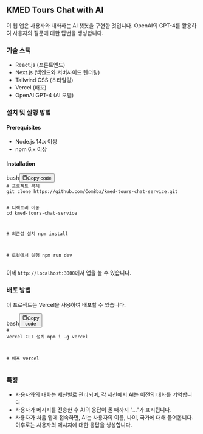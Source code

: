 <h2>KMED Tours Chat with AI</h2><p>이 웹 앱은 사용자와 대화하는 AI 챗봇을 구현한 것입니다. OpenAI의 GPT-4를 활용하여 사용자의 질문에 대한 답변을 생성합니다.</p><h3>기술 스택</h3><ul><li>React.js (프론트엔드)</li><li>Next.js (백엔드와 서버사이드 렌더링)</li><li>Tailwind CSS (스타일링)</li><li>Vercel (배포)</li><li>OpenAI GPT-4 (AI 모델)</li></ul><h3>설치 및 실행 방법</h3><h4>Prerequisites</h4><ul><li>Node.js 14.x 이상</li><li>npm 6.x 이상</li></ul><h4>Installation</h4><pre><div class="bg-black rounded-md mb-4"><div class="flex items-center relative text-gray-200 bg-gray-800 px-4 py-2 text-xs font-sans justify-between rounded-t-md"><span>bash</span><button class="flex ml-auto gap-2"><svg stroke="currentColor" fill="none" stroke-width="2" viewBox="0 0 24 24" stroke-linecap="round" stroke-linejoin="round" class="h-4 w-4" height="1em" width="1em" xmlns="http://www.w3.org/2000/svg"><path d="M16 4h2a2 2 0 0 1 2 2v14a2 2 0 0 1-2 2H6a2 2 0 0 1-2-2V6a2 2 0 0 1 2-2h2"></path><rect x="8" y="2" width="8" height="4" rx="1" ry="1"></rect></svg>Copy code</button></div><div class="p-4 overflow-y-auto"><code class="!whitespace-pre hljs language-bash"><span class="hljs-comment"># 프로젝트 복제</span>
git <span class="hljs-built_in">clone</span> https://github.com/ComBba/kmed-tours-chat-service.git

<span class="hljs-comment"># 디렉토리 이동</span>
<span class="hljs-built_in">cd</span> kmed-tours-chat-service

<span class="hljs-comment"># 의존성 설치</span>
npm install

<span class="hljs-comment"># 로컬에서 실행</span>
npm run dev
</code></div></div></pre><p>이제 <code>http://localhost:3000</code>에서 앱을 볼 수 있습니다.</p><h3>배포 방법</h3><p>이 프로젝트는 Vercel을 사용하여 배포할 수 있습니다.</p><pre><div class="bg-black rounded-md mb-4"><div class="flex items-center relative text-gray-200 bg-gray-800 px-4 py-2 text-xs font-sans justify-between rounded-t-md"><span>bash</span><button class="flex ml-auto gap-2"><svg stroke="currentColor" fill="none" stroke-width="2" viewBox="0 0 24 24" stroke-linecap="round" stroke-linejoin="round" class="h-4 w-4" height="1em" width="1em" xmlns="http://www.w3.org/2000/svg"><path d="M16 4h2a2 2 0 0 1 2 2v14a2 2 0 0 1-2 2H6a2 2 0 0 1-2-2V6a2 2 0 0 1 2-2h2"></path><rect x="8" y="2" width="8" height="4" rx="1" ry="1"></rect></svg>Copy code</button></div><div class="p-4 overflow-y-auto"><code class="!whitespace-pre hljs language-bash"><span class="hljs-comment"># Vercel CLI 설치</span>
npm i -g vercel

<span class="hljs-comment"># 배포</span>
vercel
</code></div></div></pre><h3>특징</h3><ul><li>사용자와의 대화는 세션별로 관리되며, 각 세션에서 AI는 이전의 대화를 기억합니다.</li><li>사용자가 메시지를 전송한 후 AI의 응답이 올 때까지 "..."가 표시됩니다.</li><li>사용자가 처음 앱에 접속하면, AI는 사용자의 이름, 나이, 국가에 대해 물어봅니다. 이후로는 사용자의 메시지에 대한 응답을 생성합니다.</li></ul>